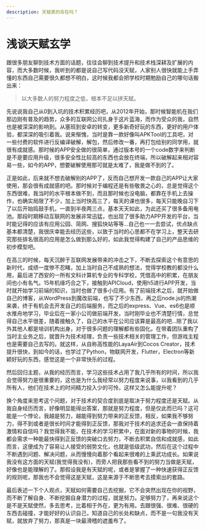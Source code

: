 ```yaml
---
description: 天赋真的存在吗？
---
```


# 浅谈天赋玄学

跟很多朋友聊到技术方面的话题，往往会聊到技术提升和技术栈深耕及扩展的内容，而大多数时候，我听到的都是说自己写代码没天赋，人家别人很快就能上手弄懂的东西自己需要很久都想不明白，这时候我都会把学校时期勉励自己的哪句话搬出来：

> 以大多数人的努力程度之低，根本不足以拼天赋。

先说说我自己从0到入坑的技术积累经历吧，从2012年开始，那时候智能机在我们那边刚有普及的趋势，众多的互联网公司扎身于这片蓝海，而作为受众的我，自然也是被深深的影响到。从塞班到安卓的转变，更多新奇好玩的东西，更好的用户体验，都深深的吸引着我。说来惭愧，当时是靠一款好像叫APKTool的工具吧，对一些付费的软件进行反编译破解，解包，然后修改一番，再打包给别的同学用，就很有成就感。那时候的APP安全做的很简单，通过版本号的一个code数字来判断是不是要应用升级，很多安全性比较高的东西也会放在终端，所以破解起来相对容易一些，如今的APP，想要破解使用那可就是太难了，我是做不到的了。

正是如此，后来就不想去破解别的APP了，反而自己想开发一款自己的APP让大家使用，那会很有成就感的吧。那时候对于编程还是有些敬畏之心的，总是觉得这个东西很难，我当时的水平根本做不到，而且那时候也没电脑，都靠在手机上去操作，也确实局限了不少，加上当时快高三了，每天的课也很多，每天只能晚自习下了以后开始捣鼓手机，一直到半夜两三点，基本天天如此，为此还买了很多备用电池。那段时期移动互联网的发展非常迅猛，也出现了很多助力APP开发的平台，当时能记得的应该有应用公园、简网、搜狐快站等等...自己也一一去尝试，优点缺点基本都清楚，我很庆幸能去经历这些，以致于当时的心思都不在学习上，整天去研究那些排名很高的应用是怎么做到那么好的，如此我觉得构建了自己的产品思维的初步模型吧。

在高三的时候，每天沉醉于互联网发展带来的冲击之下，不断去探索这个有意思的新时代，成绩一度惨不忍睹，加上当时自己不成熟的想法，觉得学校教的都没什么用，最后进了西安的一所有文科计算机专业的专科学校，凭借高中的积累，在朋友间也小有名气。15年机缘巧合之下，接触到APICloud，使用h5进行APP开发，当时就开始学习前端的知识，当时也做了很多小应用。有了前端技术之后，就开始做自己的博客，从WordPress到魔改前端，也写了不少东西，再之后node.js的热潮来袭，终于有机会去开发自己的后端服务，而之后的express、Vue、es6也是顺水推舟地学习，毕业后在一家小公司做前端开发，当时刚毕业也不清楚行情，总觉得自己水平很差，随着接触久了，自己的水平在公司应该算是最高的吧...除了我以外其他人都是培训机构出身，对于很多问题的理解都有些固化。在带着团队重构了当时主业务之后，就晋升为技术经理，负责一些技术相关的管理工作，但游戏主程也是需要自己去写的。就这样，从自称高性能的LayaAir到Cocos Creator，技术提升很快，到如今的话，也学过了Python，物联网开发，Flutter，Electron等新颖好玩的东西，感觉这是一个非常快乐的过程。

然后回归主题，从我的经历而言，学习这些技术占用了我几乎所有的时间，所以我会觉得努力是很重要的，这也是为什么我经常以努力程度来说事，以我看到的几乎所有人，他们在技术上的时间精力投入少的可怜，这样又怎么能提升呢？

换个角度来思考这个问题，对于技术的契合度到底是取决于努力程度还是天赋。从我自身经历而言，好像明显能得出答案，那就是努力程度，但是仅此而已吗？这可能是一个悖论，我越是努力，越能得到努力带来的正反馈，相反，如果我不够努力，得不到或者是很长时间才能得到正反馈，那我对于技术的追求还会一直保持着激情和自信吗？我觉得我不能，在技术的学习积累中，在面对新的事物的时候，我都会需求一种能最快得到正反馈的突破口去努力，不断去积累自信和成就感，如此而言，这便成为了容易让人接受的弱势文化，也就是低级武功，然后在这个过程中不断遇到问题、解决问题，从而慢慢向着那个看起来很难的上乘武功成长。如果说我没有这方面的天赋\(我觉得我没有\)，而旁人把我那些看不到的努力当做是天赋，好像也是能理解的了。那假设我是有天赋的呢，或者是掌握了一种快速获得正反馈的规则呢，那我也不会觉得这是天赋，这是来源于不断思考去摸索出的套路。

最后表述一下个人观点，天赋如何需要自己去挖掘，它不会突然出现在你的视野，而不断了解自身、不断挖掘自身潜力的过程，就是努力。足够努力了，再来说这个是不是天赋使然，多去思考，比着相于外在，更为有用。去跟很强、很难、很硬的东西去碰撞，才能好好的认识自己，知道自己的长处和缺点，而不是一句我没有天赋，就放弃了努力，那真是一块最滑稽的遮羞布了。

